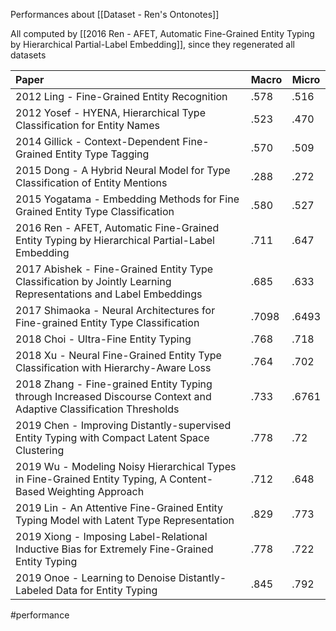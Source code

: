 Performances about [[Dataset - Ren's Ontonotes]]

All computed by [[2016 Ren - AFET, Automatic Fine-Grained Entity Typing by Hierarchical Partial-Label Embedding]], since they regenerated all datasets

| Paper                                                                                                              | Macro | Micro |
|:------------------------------------------------------------------------------------------------------------------ | ----- | ----- |
| 2012 Ling - Fine-Grained Entity Recognition                                                                        | .578  | .516  |
| 2012 Yosef - HYENA, Hierarchical Type Classification for Entity Names                                              | .523  | .470  |
| 2014 Gillick - Context-Dependent Fine-Grained Entity Type Tagging                                                  | .570  | .509  |
| 2015 Dong - A Hybrid Neural Model for Type Classification of Entity Mentions                                       | .288  | .272  |
| 2015 Yogatama - Embedding Methods for Fine Grained Entity Type Classification                                      | .580  | .527  |
| 2016 Ren - AFET, Automatic Fine-Grained Entity Typing by Hierarchical Partial-Label Embedding                      | .711  | .647  |
| 2017 Abishek - Fine-Grained Entity Type Classification by Jointly Learning Representations and Label Embeddings    | .685  | .633  |
| 2017 Shimaoka - Neural Architectures for Fine-grained Entity Type Classification                                   | .7098 | .6493 |
| 2018 Choi - Ultra-Fine Entity Typing                                                                               | .768  | .718  |
| 2018 Xu - Neural Fine-Grained Entity Type Classification with Hierarchy-Aware Loss                                 | .764  | .702  |
| 2018 Zhang - Fine-grained Entity Typing through Increased Discourse Context and Adaptive Classification Thresholds | .733  | .6761 |
| 2019 Chen - Improving Distantly-supervised Entity Typing with Compact Latent Space Clustering                      | .778  | .72   |
| 2019 Wu - Modeling Noisy Hierarchical Types in Fine-Grained Entity Typing, A Content-Based Weighting Approach      | .712  | .648  |
| 2019 Lin - An Attentive Fine-Grained Entity Typing Model with Latent Type Representation                           | .829  | .773  |
| 2019 Xiong - Imposing Label-Relational Inductive Bias for Extremely Fine-Grained Entity Typing                     | .778  | .722  |
| 2019 Onoe - Learning to Denoise Distantly-Labeled Data for Entity Typing                                           | .845  | .792  | 

#performance 